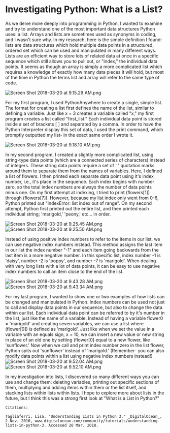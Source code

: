 
# Investigating Python: What is a List?

As we delve more deeply into programming in Python, I wanted to examine and try to understand one of the most important data structures Python uses: a list. Arrays and lists are sometimes used as synonyms in coding, and I wasn't sure why. In my research, here is the simple definition I found: lists are data structures which hold multiple data points in a structured, ordered set which can be used and manipulated in many different ways. Lists are an efficient way to store lots of related data at once in a specific sequence which still allows you to pull out, or "index," the individual data points. It seems as though an array is simply a more complicated list which requires a knowledge of exactly how many data pieces it will hold, but most of the time in Python the terms list and array will refer to the same type of code.

![Screen Shot 2018-03-20 at 9.15.29 AM.png](https://blogarteplitz.files.wordpress.com/2018/03/screen-shot-2018-03-20-at-9-15-29-am.png)

For my first program, I used PythonAnywhere to create a single, simple list. The format for creating a list first defines the name of the list, similar to defining a variable. Just like x = 3 creates a variable called "x," my first program creates a list called "first_list." Each individual data point is stored inside a set of brackets \[ \] and separated by a comma. In order to have the Python Interpreter display this set of data, I used the print command, which promptly outputted my list- in the exact same order I wrote it.

![Screen Shot 2018-03-20 at 9.18.10 AM.png](https://blogarteplitz.files.wordpress.com/2018/03/screen-shot-2018-03-20-at-9-18-10-am.png)

In my second program, I created a slightly more complicated list, using string-type data points (which are a connected series of characters) instead of integers. These string data points require a set of ' ' quotation marks around them to separate them from the names of variables. Here, I defined a list of flowers. I then printed each separate data point using it's index number, i.e., it's place in the sequence. Each index begins with number zero, so the total index numbers are always the number of data points minus one. On my first attempt at indexing, I tried to print (flowers\[1\]) through (flowers\[7\]). However, because my list index only went from 0-6, Python printed out "IndexError: list index out of range". On my second attempt, Python first printed out the entire list, and then printed each individual string; 'marigold,' 'peony,' etc... in order.

![Screen Shot 2018-03-20 at 9.25.45 AM.png](https://blogarteplitz.files.wordpress.com/2018/03/screen-shot-2018-03-20-at-9-25-45-am.png)![Screen Shot 2018-03-20 at 9.25.50 AM.png](https://blogarteplitz.files.wordpress.com/2018/03/screen-shot-2018-03-20-at-9-25-50-am.png)

Instead of using positive index numbers to refer to the items in our list, we can use negative index numbers instead. This method assigns the last item in our list the index number "-1" and each item going backwards from the last item is a more negative number. In this specific list, index number -1 is 'daisy', number -2 is 'poppy', and number -7 is 'marigold'. When dealing with very long lists with a lot of data points, it can be easy to use negative index numbers to call an item close to the end of the list.

![Screen Shot 2018-03-20 at 9.43.28 AM.png](https://blogarteplitz.files.wordpress.com/2018/03/screen-shot-2018-03-20-at-9-43-28-am1.png)![Screen Shot 2018-03-20 at 9.43.34 AM.png](https://blogarteplitz.files.wordpress.com/2018/03/screen-shot-2018-03-20-at-9-43-34-am1.png)

For my last program, I wanted to show one or two examples of how lists can be changed and manipulated in Python. Index numbers can be used not just to call and display data points in our sequence, but also to change the data within our list. Each individual data point can be referred to by it's number in the list, just like the name of a variable. Instead of having a variable flower0 = 'marigold' and creating seven variables, we can use a list where (flower\[0\]) _is_ defined as 'marigold'. Just like when we set the value in a variable with an equals sign, x = 10, we can insert a new value or new string in place of an old one by setting (flower\[0\] equal to a new flower, like 'sunflower.' Now when we call and print index number zero in the list flower, Python spits out 'sunflower' instead of 'marigold.' (Remember- you can also modify data points within a list using negative index numbers instead!)![Screen Shot 2018-03-20 at 9.52.04 AM.png](https://blogarteplitz.files.wordpress.com/2018/03/screen-shot-2018-03-20-at-9-52-04-am.png)![Screen Shot 2018-03-20 at 9.52.10 AM.png](https://blogarteplitz.files.wordpress.com/2018/03/screen-shot-2018-03-20-at-9-52-10-am.png)

In my investigation into lists, I discovered so many different ways you can use and change them: deleting variables, printing out specific sections of them, multiplying and adding items within them or the list itself, and stacking lists within lists within lists. I hope to explore more about lists in the future, but I think this was a strong first look at "What is a List in Python?"

    Citations:
    
    Tagliaferri, Lisa. "Understanding Lists in Python 3." _DigitalOcean_, 2 Nov. 2016, www.digitalocean.com/community/tutorials/understanding-lists-in-python-3. Accessed 20 Mar. 2018.
